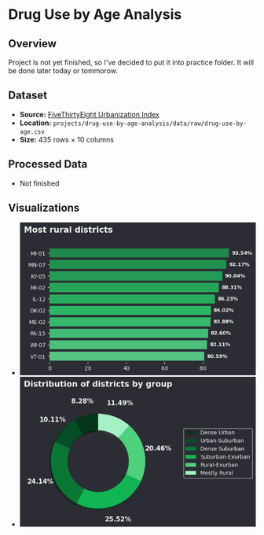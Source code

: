 # Drug Use by Age Analysis

## Overview
Project is not yet finished, so I've decided to put it into practice folder. It will be done later today or tommorow.

## Dataset
- **Source:** [FiveThirtyEight Urbanization Index](https://github.com/fivethirtyeight/data/tree/4c1ff5e3aef1816ae04af63218015066e186c147/district-urbanization-index-2022)  
- **Location:** `projects/drug-use-by-age-analysis/data/raw/drug-use-by-age.csv`  
- **Size:** 435 rows × 10 columns 

## Processed Data
- Not finished

## Visualizations
- ![Most rural districts](plots/most_rural_districts.png)  
- ![Distribution by group](plots/distribution_by_group.png)  